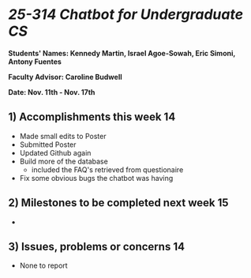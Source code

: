 # *25-314 Chatbot for Undergraduate CS*

**Students' Names: Kennedy Martin, Israel Agoe-Sowah, Eric Simoni, Antony Fuentes**

**Faculty Advisor: Caroline Budwell**

**Date: Nov. 11th - Nov. 17th**

## 1) Accomplishments this week 14
   - Made small edits to Poster
   - Submitted Poster
   - Updated Github again
   - Build more of the database
        - included the FAQ's retrieved from questionaire
   - Fix some obvious bugs the chatbot was having

## 2) Milestones to be completed next week 15
   - 

## 3) Issues, problems or concerns 14
   - None to report
